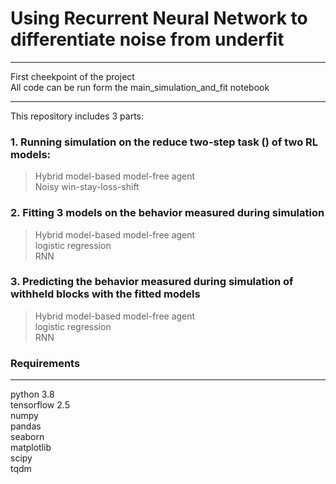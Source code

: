 # Using Recurrent Neural Network to differentiate noise from underfit #
---------------
First cheekpoint of the project  
All code can be run form the main_simulation_and_fit notebook

---------------
This repository includes 3 parts:
###  1. Running simulation on the reduce two-step task () of two RL models: ###
> Hybrid model-based model-free agent  
> Noisy win-stay-loss-shift
###  2. Fitting 3 models on the behavior measured during simulation ###
> Hybrid model-based model-free agent   
> logistic regression   
> RNN  
### 3. Predicting the behavior measured during simulation of withheld blocks with the fitted models ###
> Hybrid model-based model-free agent    
> logistic regression   
> RNN   
### Requirements ###
---------------
python 3.8   
tensorflow 2.5    
numpy   
pandas   
seaborn   
matplotlib   
scipy   
tqdm   
